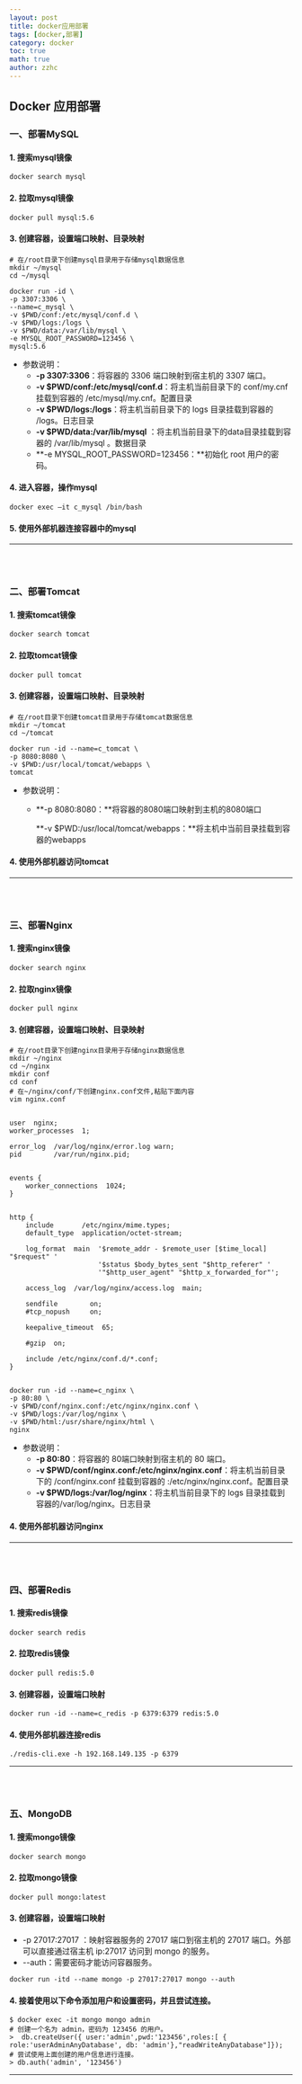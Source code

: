 ```yaml
---
layout: post
title: docker应用部署 
tags: [docker,部署]
category: docker
toc: true
math: true
author: zzhc
---
```

## Docker 应用部署

### 一、部署MySQL

#### 1. 搜索mysql镜像

```shell
docker search mysql
```

#### 2. 拉取mysql镜像

```shell
docker pull mysql:5.6
```

#### 3. 创建容器，设置端口映射、目录映射

```shell
# 在/root目录下创建mysql目录用于存储mysql数据信息
mkdir ~/mysql
cd ~/mysql
```

```shell
docker run -id \
-p 3307:3306 \
--name=c_mysql \
-v $PWD/conf:/etc/mysql/conf.d \
-v $PWD/logs:/logs \
-v $PWD/data:/var/lib/mysql \
-e MYSQL_ROOT_PASSWORD=123456 \
mysql:5.6
```

- 参数说明：
  - **-p 3307:3306**：将容器的 3306 端口映射到宿主机的 3307 端口。
  - **-v $PWD/conf:/etc/mysql/conf.d**：将主机当前目录下的 conf/my.cnf 挂载到容器的 /etc/mysql/my.cnf。配置目录
  - **-v $PWD/logs:/logs**：将主机当前目录下的 logs 目录挂载到容器的 /logs。日志目录
  - **-v $PWD/data:/var/lib/mysql** ：将主机当前目录下的data目录挂载到容器的 /var/lib/mysql 。数据目录
  - **-e MYSQL_ROOT_PASSWORD=123456：**初始化 root 用户的密码。



#### 4. 进入容器，操作mysql

```shell
docker exec –it c_mysql /bin/bash
```

#### 5. 使用外部机器连接容器中的mysql

***

<br>
<br>

















### 二、部署Tomcat

#### 1. 搜索tomcat镜像

```shell
docker search tomcat
```

#### 2. 拉取tomcat镜像

```shell
docker pull tomcat
```

#### 3. 创建容器，设置端口映射、目录映射

```shell
# 在/root目录下创建tomcat目录用于存储tomcat数据信息
mkdir ~/tomcat
cd ~/tomcat
```

```shell
docker run -id --name=c_tomcat \
-p 8080:8080 \
-v $PWD:/usr/local/tomcat/webapps \
tomcat 
```

- 参数说明：
  - **-p 8080:8080：**将容器的8080端口映射到主机的8080端口
  
    **-v $PWD:/usr/local/tomcat/webapps：**将主机中当前目录挂载到容器的webapps



#### 4. 使用外部机器访问tomcat

***

<br>
<br>









### 三、部署Nginx

#### 1. 搜索nginx镜像

```shell
docker search nginx
```

#### 2. 拉取nginx镜像

```shell
docker pull nginx
```

#### 3. 创建容器，设置端口映射、目录映射


```shell
# 在/root目录下创建nginx目录用于存储nginx数据信息
mkdir ~/nginx
cd ~/nginx
mkdir conf
cd conf
# 在~/nginx/conf/下创建nginx.conf文件,粘贴下面内容
vim nginx.conf
```
```shell

user  nginx;
worker_processes  1;

error_log  /var/log/nginx/error.log warn;
pid        /var/run/nginx.pid;


events {
    worker_connections  1024;
}


http {
    include       /etc/nginx/mime.types;
    default_type  application/octet-stream;

    log_format  main  '$remote_addr - $remote_user [$time_local] "$request" '
                      '$status $body_bytes_sent "$http_referer" '
                      '"$http_user_agent" "$http_x_forwarded_for"';

    access_log  /var/log/nginx/access.log  main;

    sendfile        on;
    #tcp_nopush     on;

    keepalive_timeout  65;

    #gzip  on;

    include /etc/nginx/conf.d/*.conf;
}


```




```shell
docker run -id --name=c_nginx \
-p 80:80 \
-v $PWD/conf/nginx.conf:/etc/nginx/nginx.conf \
-v $PWD/logs:/var/log/nginx \
-v $PWD/html:/usr/share/nginx/html \
nginx
```

- 参数说明：
  - **-p 80:80**：将容器的 80端口映射到宿主机的 80 端口。
  - **-v $PWD/conf/nginx.conf:/etc/nginx/nginx.conf**：将主机当前目录下的 /conf/nginx.conf 挂载到容器的 :/etc/nginx/nginx.conf。配置目录
  - **-v $PWD/logs:/var/log/nginx**：将主机当前目录下的 logs 目录挂载到容器的/var/log/nginx。日志目录

#### 4. 使用外部机器访问nginx

***

<br>
<br>






### 四、部署Redis

#### 1. 搜索redis镜像

```shell
docker search redis
```

#### 2. 拉取redis镜像

```shell
docker pull redis:5.0
```

#### 3. 创建容器，设置端口映射

```shell
docker run -id --name=c_redis -p 6379:6379 redis:5.0
```

#### 4. 使用外部机器连接redis

```shell
./redis-cli.exe -h 192.168.149.135 -p 6379
```

***

<br>
<br>




### 五、MongoDB

#### 1. 搜索mongo镜像

```shell
docker search mongo
```

#### 2. 拉取mongo镜像

```shell
docker pull mongo:latest
```

#### 3. 创建容器，设置端口映射
- -p 27017:27017 ：映射容器服务的 27017 端口到宿主机的 27017 端口。外部可以直接通过宿主机 ip:27017 访问到 mongo 的服务。
- --auth：需要密码才能访问容器服务。

```shell
docker run -itd --name mongo -p 27017:27017 mongo --auth
```

#### 4. 接着使用以下命令添加用户和设置密码，并且尝试连接。

```shell
$ docker exec -it mongo mongo admin
# 创建一个名为 admin，密码为 123456 的用户。
>  db.createUser({ user:'admin',pwd:'123456',roles:[ { role:'userAdminAnyDatabase', db: 'admin'},"readWriteAnyDatabase"]});
# 尝试使用上面创建的用户信息进行连接。
> db.auth('admin', '123456')
```

***

<br>
<br>
